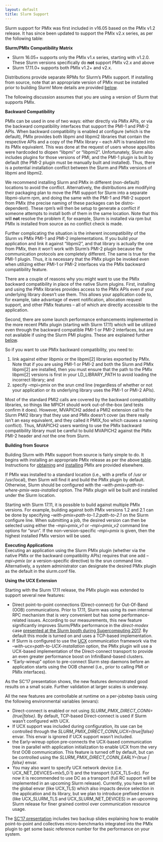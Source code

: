 ```yaml
---
layout: default
title: Slurm Support
---
```


Slurm support for PMIx was first included in v16.05 based on the PMIx
v1.2 release. It has since been updated to support the PMIx v2.x series,
as per the following table:

<span id="compat">**Slurm/PMIx Compatibility Matrix**</span>

-   Slurm 16.05+ supports only the PMIx v1.x series, starting with
    v1.2.0. These Slurm versions specifically do **not** support PMIx
    v2.x and above
-   Slurm 17.11.0+ supports both PMIx v1.2+ and v2.x.

Distributions provide separate RPMs for Slurm’s PMIx support. If
installing from source, note that an appropriate version of PMIx must be
installed prior to building Slurm! More details are provided
[below](#building).

The following discussion assumes that you are using a version of Slurm
that supports PMIx.

**Backward Compatibility**

PMIx can be used in one of two ways: either directly via PMIx APIs, or
via the backward compatibility interfaces that support the PMI-1 and
PMI-2 APIs. When backward compatibility is enabled at configure (which
is the default), PMIx provides both libpmi and libpmi2 libraries that
contain the respective APIs and a copy of the PMIx library – each API is
translated into its PMIx equivalent. This was done at the request of
users whose apps/libs were hardcoded to dlopen “libpmi” or “libpmi2”.
Unfortunately, Slurm also includes plugins for those versions of PMI,
and the PMI-1 plugin is built by default (the PMI-2 plugin must be
manually built and installed). Thus, there is a potential installation
conflict between the Slurm and PMIx versions of libpmi and libpmi2.

We recommend installing Slurm and PMIx in different (non-default)
locations to avoid the conflict. Alternatively, the distributions are
modifying their packaging plan to move the PMI support for Slurm into a
separate libpmi-slurm rpm, and doing the same with the PMI-1 and PMI-2
support from PMIx (the precise naming of these packages can be
distro-dependent). These rpm’s will then be setup to generate a conflict
if someone attempts to install both of them in the same location. Note
that this will **not** resolve the problem if, for example, Slurm is
installed via rpm but PMIx is installed from source as no conflict check
is made.

Further complicating the situation is the inherent incompatibility of
the Slurm vs PMIx PMI-1 and PMI-2 implementations. If you build your
application and link it against “libpmi2”, and that library is actually
the one from PMIx, then it won’t work with Slurm’s PMI-2 plugin because
the communication protocols are completely different. The same is true
for the PMI-1 plugin. Thus, it is necessary that the PMIx plugin be
invoked even when utilizing either PMI-1 or PMI-2 interfaces via the
PMIx backward compatibility feature.

There are a couple of reasons why you might want to use the PMIx
backward compatibility in place of the native Slurm plugins. First,
installing and using the PMIx libraries provides access to the PMIx APIs
even if your underlying library doesn’t use them. This allows your
application code to, for example, take advantage of event notification,
allocation request support, and other PMIx features – all of which are
directly accessible to the application.

Second, there are some launch performance enhancements implemented in
the more recent PMIx plugin (starting with Slurm 17.11) which will be
utilized even through the backward compatible PMI-1 or PMI-2 interfaces,
but are not available if using the Slurm PMI plugins. These are
explained further [below](#ucx).

So if you want to use PMIx backward compatibility, you need to:

1.  link against either libpmix or the libpmi\[2\] libraries exported by
    PMIx. Note that if you are using PMI-1 or PMI-2 and both the Slurm
    and PMIx libpmi\[2\] are installed, then you must ensure that the
    path to the PMIx libpmi\[2\] versions is first in your
    LD\_LIBRARY\_PATH to avoid loading the incorrect library; and
2.  specify –mpi=pmix on the srun cmd line (regardless of whether or not
    your application or its underlying library uses the PMI-1 or PMI-2
    APIs).

Most of the standard PMI2 calls are covered by the backward
compatibility libraries, so things like MPICH should work out-of-the-box
(and tests confirm it does). However, MVAPICH2 added a PMI2 extension
call to the Slurm PMI2 library that they use and PMIx doesn’t cover (as
there really isn’t an easy equivalent, and they called it PMIX\_foo
which causes a naming conflict). Thus, MVAPICH2 users wanting to use the
PMIx backward compatibility library must be careful to build MVAPICH2
against the PMIx PMI-2 header and *not* the one from Slurm.

<span id="building">**Building from Source**</span>

Building Slurm with PMIx support from source is fairly simple to do. It
begins with installing an appropriate PMIx release as per the above
[table](#compat). Instructions for
[obtaining](/code/getting-the-reference-implementation)
and
[installing](/code/building-the-reference-implementation)
PMIx are provided elsewhere.

If PMIx was installed to a standard location (i.e., with a prefix of
/usr or /usr/local), then Slurm will find it and build the PMIx plugin
by default. Otherwise, Slurm should be configured with the
*–with-pmix=path-to-where-pmix-was-installed* option. The PMIx plugin
will be built and installed under the Slurm location.

Starting with Slurm 17.11, it is possible to build against multiple PMIx
versions. For example, building against both PMIx versions 1.2 and 2.1
can be done by specifying *–with-pmix=path-to-1.2:path-to-2.1* on the
Slurm configure line. When submitting a job, the desired version can
then be selected using either the *–mpi=pmix\_v1* or *–mpi=pmix\_v2*
command line options for “srun”. If the non-version-specific *–mpi=pmix*
is given, then the highest installed PMIx version will be used.

**Executing Applications**  
Executing an application using the Slurm PMIx plugin (whether via the
native PMIx or the backward compatibility APIs) requires that one add
*–mpi=pmix* (or a version-specific directive) to the srun command line.
Alternatively, a system administrator can designate the desired PMIx
plugin as the default in the slurm.conf file.

<span id="ucx">**Using the UCX Extension**</span>

Starting with the Slurm 17.11 release, the PMIx plugin was extended to
support several new features:

-   Direct point-to-point connections (Direct-connect) for Out-Of-Band
    (OOB) communications. Prior to 17.11, Slurm was using its own
    internal RPC mechanism that is very convenient but has some
    performance-related issues. According to our measurements, this new
    feature significantly improves Slurm/PMIx performance in the
    *direct-modex* case [presented at the Slurm booth during
    Supercomputing 2017](https://slurm.schedmd.com/SC17/Mellanox_Slurm_pmix_UCX_backend_v4.pdf).
    By default this mode is turned on and uses a TCP-based
    implementation.
-   If Slurm is configured to use the [UCX](http://www.openucx.org/)
    communication framework via the *–with-ucx=path-to-UCX-installation*
    option, the PMIx plugin will use a UCX-based implementation of the
    Direct-connect transport to provide an even greater performance
    boost on InfiniBand-based clusters.
-   “Early-wireup” option to pre-connect Slurm step daemons before an
    application starts using the OOB channel (i.e., prior to calling PMI
    or PMIx interfaces).

As the SC’17 presentation shows, the new features demonstrated good
results on a small scale. Further validation at larger scales is
underway.

All the new features are controllable at runtime on a per-jobstep basis
using the following environmental variables (envars):

-   Direct-connect is enabled or not using
    *SLURM\_PMIX\_DIRECT\_CONN={true|false}*. By default, TCP-based
    Direct-connect is used if Slurm wasn’t configured with UCX.
-   If UCX support was included during configuration, its use can be
    controlled through the *SLURM\_PMIX\_DIRECT\_CONN\_UCX={true|false}*
    envar. This envar is ignored if UCX support wasn’t included.
-   the Early-wireup option pre-connects the UCX-based communication
    tree in parallel with application initialization to enable UCX from
    the very first OOB communication. This feature is turned off by
    default, but can be controlled using the
    *SLURM\_PMIX\_DIRECT\_CONN\_EARLY={true | false}* envar.
-   You may also want to specify UCX network device (i.e.
    UCX\_NET\_DEVICES=mlx5\_0:1) and the transport (UCX\_TLS=dc). For
    now it is recommended to use DC as a transport (full RC support will
    be implemented in an upcoming Slurm release). Currently, you have to
    set the global envar (like UCX\_TLS) which also impacts device
    selection in the application and its library, but we plan to
    introduce prefixed envars (like UCX\_SLURM\_TLS and
    UCX\_SLURM\_NET\_DEVICES) in an upcoming Slurm release for finer
    grained control over communication resource usage.

The [SC’17 presentation](https://slurm.schedmd.com/SC17/Mellanox_Slurm_pmix_UCX_backend_v4.pdf)
includes two backup slides explaining how to enable point-to-point and
collectives micro-benchmarks integrated into the PMIx plugin to get some
basic reference number for the performance on your system.


